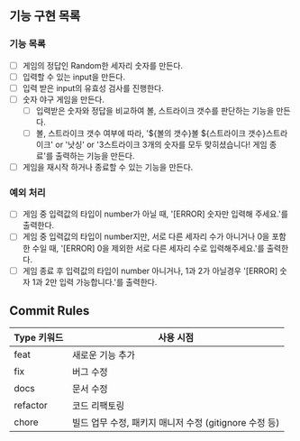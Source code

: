 ## 기능 구현 목록

### 기능 목록

- [ ] 게임의 정답인 Random한 세자리 숫자를 만든다.
- [ ] 입력할 수 있는 input을 만든다.
- [ ] 입력 받은 input의 유효성 검사를 진행한다.
- [ ] 숫자 야구 게임을 만든다.
  - [ ] 입력받은 숫자와 정답을 비교하여 볼, 스트라이크 갯수를 판단하는 기능을 만든다.
  - [ ] 볼, 스트라이크 갯수 여부에 따라, '${볼의 갯수}볼 ${스트라이크 갯수}스트라이크' or '낫싱' or '3스트라이크 3개의 숫자를 모두 맞히셨습니다! 게임 종료'를 출력하는 기능을 만든다.
- [ ] 게임을 재시작 하거나 종료할 수 있는 기능을 만든다.

### 예외 처리

- [ ] 게임 중 입력값의 타입이 number가 아닐 때, '[ERROR] 숫자만 입력해 주세요.'를 출력한다.
- [ ] 게임 중 입력값의 타입이 number지만, 서로 다른 세자리 수가 아니거나 0을 포함한 수일 때, '[ERROR] 0을 제외한 서로 다른 세자리 수로 입력해주세요.'를 출력한다.
- [ ] 게임 종료 후 입력값의 타입이 number 아니거나, 1과 2가 아닐경우 '[ERROR] 숫자 1과 2만 입력 가능합니다.'를 출력한다.

## Commit Rules

| Type 키워드 | 사용 시점                                              |
| ----------- | ------------------------------------------------------ |
| feat        | 새로운 기능 추가                                       |
| fix         | 버그 수정                                              |
| docs        | 문서 수정                                              |
| refactor    | 코드 리팩토링                                          |
| chore       | 빌드 업무 수정, 패키지 매니저 수정 (gitignore 수정 등) |
